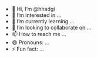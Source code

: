 - 👋 Hi, I’m @hhadgi
- 👀 I’m interested in ...
- 🌱 I’m currently learning ...
- 💞️ I’m looking to collaborate on ...
- 📫 How to reach me ...
- 😄 Pronouns: ...
- ⚡ Fun fact: ...

<!---
hhadgi/hhadgi is a ✨ special ✨ repository because its `README.md` (this file) appears on your GitHub profile.
You can click the Preview link to take a look at your changes.
--->
